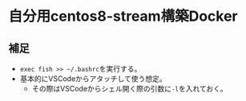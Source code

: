 # 自分用centos8-stream構築Docker

## 補足

* ``exec fish >> ~/.bashrc``を実行する。
* 基本的にVSCodeからアタッチして使う想定。
  * その際はVSCodeからシェル開く際の引数に``-l``を入れておく。

